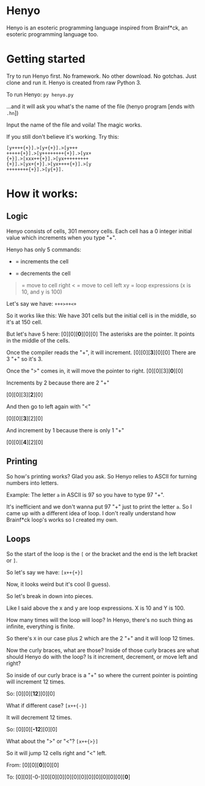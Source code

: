 # Henyo
Henyo is an esoteric programming language inspired from Brainf*ck, an esoteric programming language too.

# Getting started
Try to run Henyo first. No framework. No other download. No gotchas. Just clone and run it. Henyo is created from raw Python 3.

To run Henyo:
`py henyo.py`

...and it will ask you what's the name of the file (henyo program [ends with `.hn`])

Input the name of the file and voila! The magic works.

If you still don't believe it's working. Try this:
```
[y++++{+}].>[y+{+}].>[y+++
+++++{+}].>[y++++++++{+}].>[yx+
{+}].>[xxx++{+}].>[yx+++++++++
{+}].>[yx+{+}].>[yx++++{+}].>[y
++++++++{+}].>[y{+}].
```

# How it works:
## Logic
Henyo consists of cells, 301 memory cells. Each cell has a 0 integer initial value which increments when you type "+".

Henyo has only 5 commands:
+ = increments the cell
- = decrements the cell
> = move to cell right
< = move to cell left
xy = loop expressions (x is 10, and y is 100)

Let's say we have:
`+++>++<+`

So it works like this:
We have 301 cells but the initial cell is in the middle, so it's at 150 cell.

But let's have 5 here:
[0][0][**0**][0][0]
The asterisks are the pointer. It points in the middle of the cells.

Once the compiler reads the "+", it will increment.
[0][0][**3**][0][0]
There are 3 "+" so it's 3.

Once the ">" comes in, it will move the pointer to right.
[0][0][3][**0**][0]

Increments by 2 because there are 2 "+"

[0][0][3][**2**][0]

And then go to left again with "<"

[0][0][**3**][2][0]

And increment by 1 because there is only 1 "+"

[0][0][**4**][2][0]

## Printing
So how's printing works? Glad you ask. So Henyo relies to ASCII for turning numbers into letters.

Example: The letter `a` in ASCII is 97 so you have to type 97 "+".

It's inefficient and we don't wanna put 97 "+" just to print the letter `a`. So I came up with a different idea of loop. I don't really understand how Brainf*ck loop's works so I created my own.

## Loops
So the start of the loop is the `[` or the bracket and the end is the left bracket or `]`.

So let's say we have:
`[x++{+}]`

Now, it looks weird but it's cool (I guess).

So let's break in down into pieces.

Like I said above the x and y are loop expressions. X is 10 and Y is 100.

How many times will the loop will loop? In Henyo, there's no such thing as infinite, everything is finite.

So there's `X` in our case plus 2 which are the 2 "+" and it will loop 12 times.

Now the curly braces, what are those? Inside of those curly braces are what should Henyo do with the loop? Is it increment, decrement, or move left and right?

So inside of our curly brace is a "+" so where the current pointer is pointing will increment 12 times.

So:
[0][0][**12**][0][0]

What if different case?
`[x++{-}]`

It will decrement 12 times.

So:
[0][0][**-12**][0][0]

What about the ">" or "<"?
`[x++{>}]`

So it will jump 12 cells right and "<" left.

From:
[0][0][**0**][0][0]

To:
[0][0][-0-][0][0][0][0][0][0][0][0][0][0][0][**0**]
